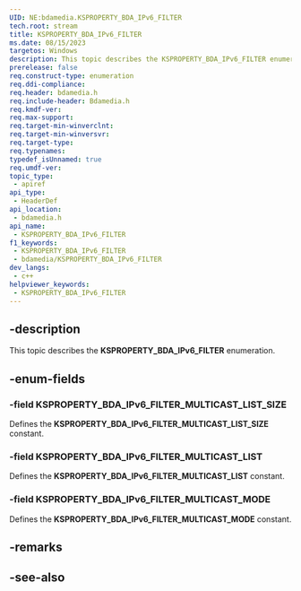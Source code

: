 ```yaml
---
UID: NE:bdamedia.KSPROPERTY_BDA_IPv6_FILTER
tech.root: stream
title: KSPROPERTY_BDA_IPv6_FILTER
ms.date: 08/15/2023
targetos: Windows
description: This topic describes the KSPROPERTY_BDA_IPv6_FILTER enumeration.
prerelease: false
req.construct-type: enumeration
req.ddi-compliance: 
req.header: bdamedia.h
req.include-header: Bdamedia.h
req.kmdf-ver: 
req.max-support: 
req.target-min-winverclnt: 
req.target-min-winversvr: 
req.target-type: 
req.typenames: 
typedef_isUnnamed: true
req.umdf-ver: 
topic_type:
 - apiref
api_type:
 - HeaderDef
api_location:
 - bdamedia.h
api_name:
 - KSPROPERTY_BDA_IPv6_FILTER
f1_keywords:
 - KSPROPERTY_BDA_IPv6_FILTER
 - bdamedia/KSPROPERTY_BDA_IPv6_FILTER
dev_langs:
 - c++
helpviewer_keywords:
 - KSPROPERTY_BDA_IPv6_FILTER
---
```


## -description

This topic describes the **KSPROPERTY_BDA_IPv6_FILTER** enumeration.

## -enum-fields

### -field KSPROPERTY_BDA_IPv6_FILTER_MULTICAST_LIST_SIZE

Defines the **KSPROPERTY_BDA_IPv6_FILTER_MULTICAST_LIST_SIZE** constant.

### -field KSPROPERTY_BDA_IPv6_FILTER_MULTICAST_LIST

Defines the **KSPROPERTY_BDA_IPv6_FILTER_MULTICAST_LIST** constant.

### -field KSPROPERTY_BDA_IPv6_FILTER_MULTICAST_MODE

Defines the **KSPROPERTY_BDA_IPv6_FILTER_MULTICAST_MODE** constant.

## -remarks

## -see-also
